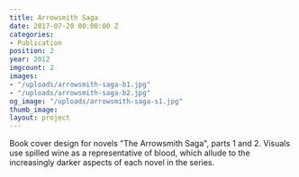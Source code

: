 ```yaml
---
title: Arrowsmith Saga
date: 2017-07-20 00:00:00 Z
categories:
- Publication
position: 2
year: 2012
imgcount: 2
images:
- "/uploads/arrowsmith-saga-b1.jpg"
- "/uploads/arrowsmith-saga-b2.jpg"
og_image: "/uploads/arrowsmith-saga-s1.jpg"
thumb_image: 
layout: project
---
```


Book cover design for novels "The Arrowsmith Saga", parts 1 and 2. Visuals use spilled wine as a representative of blood, which allude to the increasingly darker aspects of each novel in the series.
